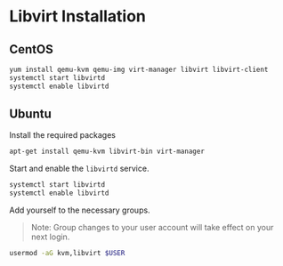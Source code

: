 # Libvirt Installation

## CentOS

```bash
yum install qemu-kvm qemu-img virt-manager libvirt libvirt-client
systemctl start libvirtd
systemctl enable libvirtd
```

## Ubuntu

Install the required packages
```bash
apt-get install qemu-kvm libvirt-bin virt-manager
```

Start and enable the `libvirtd` service.

```bash
systemctl start libvirtd
systemctl enable libvirtd
```

Add yourself to the necessary groups.

> Note: Group changes to your user account will take effect on your next login.

```bash
usermod -aG kvm,libvirt $USER
```
